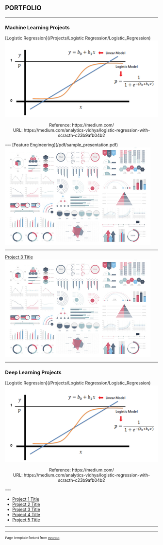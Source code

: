 ## PORTFOLIO
---

### Machine Learning Projects 

[Logistic Regression](/Projects/Logistic Regression/Logistic_Regression)
<img src="images/Logistic%20Regression/Logestic Regression_sample pic2.png?raw=true"/>
<p align = "center">
Reference: https://medium.com/<br/>
URL: https://medium.com/analytics-vidhya/logistic-regression-with-scracth-c23b9afb04b2
</p>
---
[Feature Engineering](/pdf/sample_presentation.pdf)
<img src="images/dummy_thumbnail.jpg?raw=true"/>

---
[Project 3 Title](http://example.com/)
<img src="images/dummy_thumbnail.jpg?raw=true"/>

---

### Deep Learning Projects
[Logistic Regression](/Projects/Logistic Regression/Logistic_Regression)
<img src="images/Logistic%20Regression/Logestic Regression_sample pic2.png?raw=true"/>
<p align = "center">
Reference: https://medium.com/<br/>
URL: https://medium.com/analytics-vidhya/logistic-regression-with-scracth-c23b9afb04b2
</p>
---

- [Project 1 Title](http://example.com/)
- [Project 2 Title](http://example.com/)
- [Project 3 Title](http://example.com/)
- [Project 4 Title](http://example.com/)
- [Project 5 Title](http://example.com/)

---




---
<p style="font-size:11px">Page template forked from <a href="https://github.com/evanca/quick-portfolio">evanca</a></p>
<!-- Remove above link if you don't want to attibute -->
